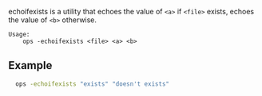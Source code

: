 echoifexists is a utility that echoes the value of `<a>` if `<file>` exists, echoes the value of `<b>` otherwise.

```text
Usage:
    ops -echoifexists <file> <a> <b>
```

## Example

```bash
  ops -echoifexists "exists" "doesn't exists"
```
